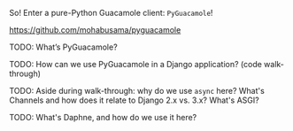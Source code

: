 So! Enter a pure-Python Guacamole client: `PyGuacamole`!

https://github.com/mohabusama/pyguacamole

TODO: What’s PyGuacamole?

TODO: How can we use PyGuacamole in a Django application? (code
walk-through)

TODO: Aside during walk-through: why do we use `async` here? What's
Channels and how does it relate to Django 2.x vs. 3.x? What's ASGI?

TODO: What's Daphne, and how do we use it here?
